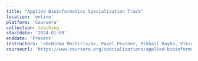 ```yaml
---
title: "Applied Bioinformatics Specialization Track"
location: 'online'
platform: 'Coursera'
collection: teaching
startdate: '2024-01-09'
enddate: 'Present'
instructors: '<b>Niema Moshiri</b>, Pavel Pevzner, Mikhail Rayko, Vikram Sirupurapu, Sabeel Mansuri, and Lily Steiner'
courseurl: 'https://www.coursera.org/specializations/applied-bioinformatics'
---
```

